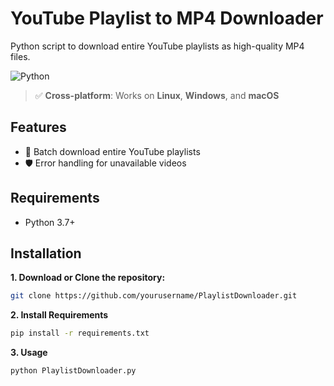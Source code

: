 # YouTube Playlist to MP4 Downloader

Python script to download entire YouTube playlists as high-quality MP4 files.

![Python](https://img.shields.io/badge/Python-3.7%2B-blue)
> ✅ **Cross-platform**: Works on **Linux**, **Windows**, and **macOS**
## Features

- 🎵 Batch download entire YouTube playlists
- 🛡️ Error handling for unavailable videos

## Requirements

- Python 3.7+

## Installation

**1. Download or Clone the repository:**
```bash
git clone https://github.com/yourusername/PlaylistDownloader.git
```
**2. Install Requirements**
```bash
pip install -r requirements.txt
```  
**3. Usage**
```bash
python PlaylistDownloader.py
```
